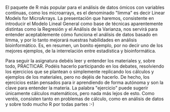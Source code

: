 El paquete de R más popular para el análisis de datos ómicos con variables contínuas, como los microarrays, es el denominado "limma" es decir Linear Models for MicroArrays. La presentación que haremos, consistente en introducir el Modelo Lineal General como base de técnicas aparentemente distintas como la Regresión y el Análisis de la Varianza, nos servirá para entender aceptablemente cómo funciona el análisis de datos basado en limma, y por lo tanto mejorará nuestras habilidades en análisis bioinformático. Es, en resumen, un bonito ejemplo, por no decir uno de los mejores ejemplos, de la interrelación entre estadística y bioinformática.

Para seguir la asignatura debéis leer y entender los materiales y, sobre todo, PRACTICAR. Podéis hacerlo participando en los debates, resolviendo los ejercicios que se plantean o simplemente replicando los cálculos y ejemplos de los materiales, pero no dejéis de hacerlo. De hecho, los ejercicios están pensados para ir aprendiendo de forma autónoma y son la clave para entender la materia. La palabra "ejercicio" puede sugerir únicamente cálculos matemáticos, pero nada más lejos de esto. Como veréis, consisten tanto en problemas de cálculo, como en análisis de datos y sobre todo mucho R por todas partes :-)